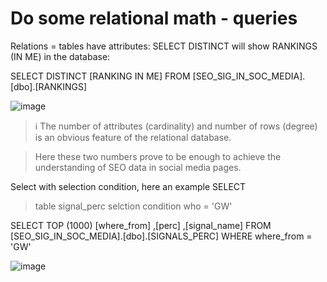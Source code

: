 # Do some relational math - queries

Relations = tables have attributes:
SELECT DISTINCT will show RANKINGS (IN ME) in the database:

SELECT DISTINCT [RANKING IN ME]
  FROM [SEO_SIG_IN_SOC_MEDIA].[dbo].[RANKINGS]
  
![image](https://github.com/jacekturek/RELATIONAL_SIG_DATABASE/assets/62720909/c2a3e9de-c2b3-4aca-9c94-1bb6b5f9e1f8)

> ℹ️ The number of attributes (cardinality) and number of rows (degree) is an obvious feature of the relational database.

> Here these two numbers prove to be enough to achieve the understanding of SEO data in social media pages.

Select with selection condition, here an example
SELECT
> table signal_perc
> selction condition who = 'GW'

SELECT TOP (1000) [where_from]
      ,[perc]
      ,[signal_name]
  FROM [SEO_SIG_IN_SOC_MEDIA].[dbo].[SIGNALS_PERC]
  WHERE where_from = 'GW'
  
![image](https://github.com/jacekturek/RELATIONAL_SIG_DATABASE/assets/62720909/39f03a50-65cd-44f8-b5cb-2a76e9b2a36e)

